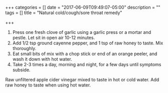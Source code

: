 +++
categories = []
date = "2017-06-09T09:49:07-05:00"
description = ""
tags = []
title = "Natural cold/cough/sore throat remedy"

+++
1. Press one fresh clove of garlic using a garlic press or a mortar and pestle. Let sit in open air 10-12 minutes.
1. Add 1/2 tsp ground cayenne pepper, and 1 tsp of raw honey to taste. Mix thoroughly.
1. Eat small bits of mix with a chop stick or end of an orange peeler, and wash it down with hot water.
1. Take 2-3 times a day, morning and night, for a few days until symptoms subside.

Raw unfiltered apple cider vinegar mixed to taste in hot or cold water. Add raw honey to taste when using hot water.

